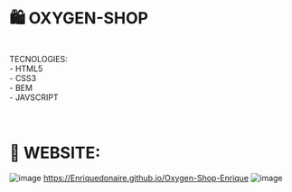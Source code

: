 # 🛍️ OXYGEN-SHOP

<br/>
TECNOLOGIES: <br/>
- HTML5 <br/>
- CSS3 <br/>
- BEM <br/>
- JAVSCRIPT <br/>

<br/>
<br/>


# 🛒 WEBSITE:

![image](https://github.com/Enriquedonaire/Oxygen-Shop-Enrique/assets/84640350/f09b7474-0634-4737-bdc5-db5bcb00ffe3)
https://Enriquedonaire.github.io/Oxygen-Shop-Enrique ![image](https://github.com/Enriquedonaire/Oxygen-Shop-Enrique/assets/84640350/e49943e0-3301-42b0-a4c8-1d07c20aefd6)


